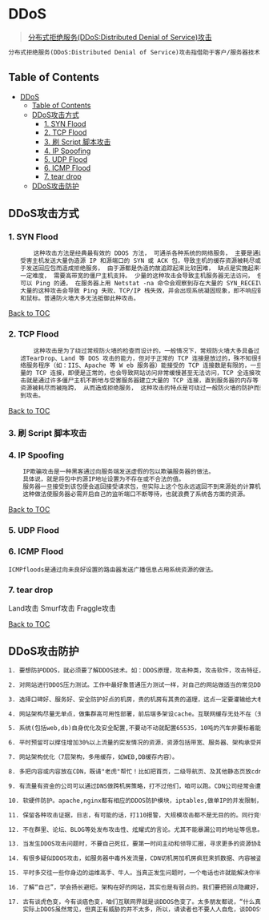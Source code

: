 # DDoS

> [分布式拒绝服务(DDoS:Distributed Denial of Service)攻击](http://baike.baidu.com/link?url=0gquOFVz_GRFePK_A_wzbBv0npj2MuxF6RyBiW3xs1Xl9hhUX17BLQ44gxjWD860Tza6oxZygr5n2l1neSB0Sy48rcBAU3kwMTIoWtqITbJMm8gc7u7GTUFcBvVJgwez7GByPhzVim18Dzrw1d2i-Bzl0yABYtHsxMEbsZx0dl88T4fSNb4S6GBOG5Un-9MldB1Wf7ti57OUTKI9QD5n4tbRzokdtR8dfa7nuF7XjtRMFVinkfehpz89bRgL1HyIMrGxfFM2lGTWfrpdmbJp6a&qq-pf-to=pcqq.group)

```txt
分布式拒绝服务(DDoS:Distributed Denial of Service)攻击指借助于客户/服务器技术，将多个计算机联合起来作为攻击平台，对一个或多个目标发动DDoS攻击，从而成倍地提高拒绝服务攻击的威力。通常，攻击者使用一个偷窃帐号将DDoS主控程序安装在一个计算机上，在一个设定的时间主控程序将与大量代理程序通讯，代理程序已经被安装在网络上的许多计算机上。代理程序收到指令时就发动攻击。利用客户/服务器技术，主控程序能在几秒钟内激活成百上千次代理程序的运行。
```

## Table of Contents

<!-- TOC -->

- [DDoS](#ddos)
    - [Table of Contents](#table-of-contents)
    - [DDoS攻击方式](#ddos%E6%94%BB%E5%87%BB%E6%96%B9%E5%BC%8F)
        - [1. SYN Flood](#1-syn-flood)
        - [2. TCP Flood](#2-tcp-flood)
        - [3. 刷 Script 脚本攻击](#3-%E5%88%B7-script-%E8%84%9A%E6%9C%AC%E6%94%BB%E5%87%BB)
        - [4. IP Spoofing](#4-ip-spoofing)
        - [5. UDP Flood](#5-udp-flood)
        - [6. ICMP Flood](#6-icmp-flood)
        - [7. tear drop](#7-tear-drop)
    - [DDoS攻击防护](#ddos%E6%94%BB%E5%87%BB%E9%98%B2%E6%8A%A4)

<!-- /TOC -->

## DDoS攻击方式

### 1. SYN Flood

```txt
       这种攻击方法是经典最有效的 DDOS 方法， 可通杀各种系统的网络服务， 主要是通过向
　　受害主机发送大量伪造源 IP 和源端口的 SYN 或 ACK 包，导致主机的缓存资源被耗尽或忙
　　于发送回应包而造成拒绝服务， 由于源都是伪造的故追踪起来比较困难， 缺点是实施起来有
　　一定难度， 需要高带宽的僵尸主机支持。 少量的这种攻击会导致主机服务器无法访问， 但却
　　可以 Ping 的通， 在服务器上用 Netstat -na 命令会观察到存在大量的 SYN_RECEIVED 状态，
　　大量的这种攻击会导致 Ping 失败、TCP/IP 栈失效，并会出现系统凝固现象，即不响应键盘
　　和鼠标。普通防火墙大多无法抵御此种攻击。
```
[Back to TOC](#table-of-contents)

### 2. TCP Flood

```txt
       这种攻击是为了绕过常规防火墙的检查而设计的，一般情况下，常规防火墙大多具备过
　　滤TearDrop、Land 等 DOS 攻击的能力，但对于正常的 TCP 连接是放过的，殊不知很多网
　　络服务程序（如：IIS、Apache 等 W eb 服务器）能接受的 TCP 连接数是有限的，一旦有大
　　量的 TCP 连接，即便是正常的，也会导致网站访问非常缓慢甚至无法访问，TCP 全连接攻
　　击就是通过许多僵尸主机不断地与受害服务器建立大量的 TCP 连接，直到服务器的内存等
　　资源被耗尽而被拖跨， 从而造成拒绝服务， 这种攻击的特点是可绕过一般防火墙的防护而达
　　到攻击。
```

[Back to TOC](#table-of-contents)

### 3. 刷 Script 脚本攻击

### 4. IP Spoofing

```txt
    IP欺骗攻击是一种黑客通过向服务端发送虚假的包以欺骗服务器的做法。
    具体说，就是将包中的源IP地址设置为不存在或不合法的值。
    服务器一旦接受到该包便会返回接受请求包，但实际上这个包永远返回不到来源处的计算机。
    这种做法使服务器必需开启自己的监听端口不断等待，也就浪费了系统各方面的资源。
```

[Back to TOC](#table-of-contents)

### 5. UDP Flood

### 6. ICMP Flood

    ICMPfloods是通过向未良好设置的路由器发送广播信息占用系统资源的做法。

### 7. tear drop

Land攻击
Smurf攻击
Fraggle攻击

[Back to TOC](#table-of-contents)

## DDoS攻击防护

```txt
1. 要想防护DDOS，就必须要了解DDOS技术。如：DDOS原理，攻击种类，攻击软件，攻击特征，检测与防护的软件、解决方案。作为运维人员，在入行前，无论是自学还是参加机构培训，都应该获得一些这方面的知识。如果确实不清楚，请认真阅读下本文。题外话：徒弟要下山了，师傅起码要叮嘱下江湖险恶的事情及江湖规矩吧！

2. 对网站进行DDOS压力测试。工作中最好象普通压力测试一样，对自己的网站做适当的常见DDOS压力测试（访问低谷期），然后通过检测工具找到网站架构中弱点，加以优化、弥补之（数据库、存储等的备份等都要实际恢复模拟演练，负载均衡高可用也是如此）。只有平时多做未雨绸缪，并且模拟实战演练，这样在真正遇到问题时才能镇定自若，从容解决问题。作为运维人员，我们要充分考虑这些问题，从多方面着手解决问题，不排除向公司申请资金，购买设备武装运维部。

3. 选择口碑好、服务好、安全防护好点的机房，贵的机房有其贵的道理，这点一定要灌输给大老思想，别死抠便宜机房，实际上大方向可以说为公司业务考虑，小方面可理解为自己日后出问题免责。另外，选IDC时，购买机房带宽就把这些事谈好，有没有防火墙、电力冗余设备，临时紧急问题能否帮我们（比如临时把带宽从500M提升到1000M）。还有一些相关问题，这里猫腻很多，参考下老手的经验比较好些。

4. 网站架构尽量无单点，做集群高可用性部署，前后端多架设cache。互联网缓存无处不在（无论是网站架构中还是硬件设备里）。

5. 系统(包括web,db)自身优化及安全配置,不要动不动就配置65535，10吨的汽车非要标着能装20吨的货物，20吨来了，汽车直接变废铁了。服务器服务连接数量等要有限制，这样不至于大攻击大流量把服务器压垮，大不了慢点而已，可以连接上查看问题。

6. 平时预留可以撑住增加30%以上流量的突发情况的资源，资源包括带宽、服务器、架构承受并发能力。要通过数据说话。大家观察下门户朋友的分享，都是靠数据来说话，定性定量来分析。其实，这是项目管理的基本知识，对风险的把控，不光体现在这里，做人做事方方面面都要有风险的把控，比如，和美女约会，说19:00到，要把堵车等等时间都计算了，别可丁可卯。

7. 网站架构优化（7层架构，多用缓存，如WEB,DB缓存内容）。

8. 多把内容或内容放在CDN，既请"老虎"帮忙！比如把首页，二级导航页、及其他静态页放cdn,JS,CSS及图片、视频都放CDN。当然，这需要类似7点的好的网站架构。

9. 有流量有资金的公司可以通过DNS做跨机房策略，打不过他们，咱可以跑。CDN公司经常会遭受多达数十G的流量攻击，整个机房都可能瘫掉，咋办？把业务切走、分流，做资源调度。题外话：一个高级网站架构人员在维护网站时就象当年主席在千里之外运筹帷幄的感觉一样，真的，很有成就感！内部切业务，切机房，分流大股敌人为小股围而歼之，再分流再围而歼之！

10. 软硬件防护。apache,nginx都有相应的DDOS防护模块，iptables,做单IP的并发限制，流量限制，syn及部分攻击限制。硬件DDOS防火墙黑洞、金盾都可以使用（这里有一点注意，要本分做人，不要贪图小便宜，欺骗得罪安全厂商，比如，试用了设备，然后无理由不买，很多问题的恶果都是自己不经意间埋下的）。题外话：为公司省钱不花钱而维护不好网站，这不是公司看到的，也不是我们期望的。适当花钱把事办好就是完美。

11. 保留各种攻击证据，日志，有可能的话，打110报警，大规模攻击都不是无目的的。同行竞争、恶意竞争、敲诈勒索都有过案例。这些事辅助手段，不能报警后就等死，或者依靠110解决。现在很多攻击还是比较难从法律解决的，期待，以后能好些。

12. 不在群里、论坛、BLOG等处发布攻击性、炫耀式的言论。尤其不能暴漏公司的地址等信息。

13. 当发生DDOS攻击问题时，不要自己死扛，要第一时间主动和领导汇报，寻求更多的资源协助才是道理。这个问题很多运维人员都有。

14. 有很多疑似DDOS攻击，如服务器中毒外发流量，CDN切机房加机房疯狂来抓数据、内容被盗链（曾经遇到一天1-2个图片跑了20T的流量）等，要有判断方法。比如一个病人明明得了感冒，非当非典治，那估计好好的病人可能就被治挂了。很多疑似DDOS攻击，都可以再一个比较短的时间得到解决，关键就是如何快速判断攻击源及攻击类型，这个是运维人员需要提高的地方（自身能力及运维意识方面提升）。

15. 平时多交往一些你身边的运维高手、牛人。当真正发生问题时，一个电话也许就能解决你半天都解决不了的问题。比如DDOS攻击及疑似DDOS攻击的求助。不要自封为王，闭门造车、孤立自己！低手，中手，高手都是一样，三人行！

16. 了解“自己”，学会扬长避短。架构在好的网站，其实也是有弱点的。我们要把弱点隐藏好，比如：普通站点bbs搜索页、及动态直接调数据库及存储的程序地址等等。弱点如果被发现，黑客就可以用比较小的代价就让网站发生致命的结果。在动物界以小拨千斤的例子很多。

17. 古有谈虎色变，今有谈癌色变，咱们互联网界就是谈DDOS色变了。太多朋友都说，“什么真正DDOS防不了之类的泄气的话”!只有想不到的，没有做不到的！我们作为运维人员，首先要尽力做好自己。该防护的的优化的做好，该提醒的提醒老大。居安思危，多提前思考问题，做适合你公司的解决方案，选机房选设备等方案建议完，让老大拿主意。这样退一步，出问题也不是你的问题了，你该做的做了，该提醒的提醒了（不要口头），以解决方案的形式出现。最好图文并茂的专业解决方案形式发给老大及相关核心技术。以免老大不认账,更是体现我们的专业及重视程度。
    实际上DDOS虽然常见，但真正有威胁的并不太多，所以，请读者也不要人人自危，谈DDOS色变。努力做好自己就可以了。
```
